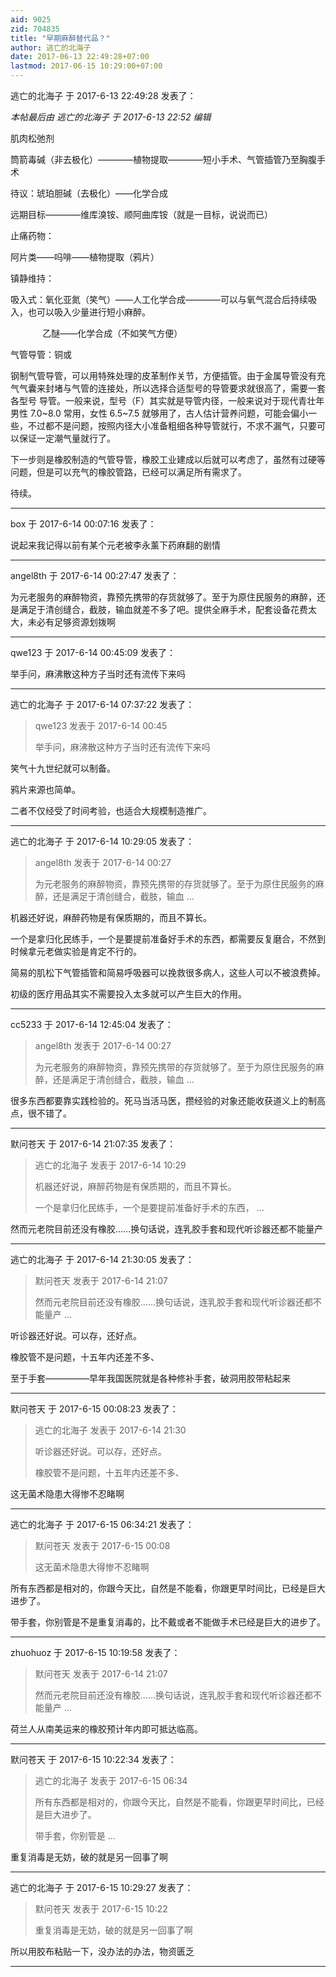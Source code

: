 ```yaml
---
aid: 9025
zid: 704835
title: "早期麻醉替代品？"
author: 逃亡的北海子
date: 2017-06-13 22:49:28+07:00
lastmod: 2017-06-15 10:29:00+07:00
---
```


逃亡的北海子 于 2017-6-13 22:49:28 发表了：

_本帖最后由 逃亡的北海子 于 2017-6-13 22:52 编辑_

肌肉松弛剂

筒箭毒碱（非去极化）————植物提取————短小手术、气管插管乃至胸腹手术

待议：琥珀胆碱（去极化）——化学合成

远期目标————维库溴铵、顺阿曲库铵（就是一目标，说说而已）

止痛药物：

阿片类——吗啡——植物提取（鸦片）

镇静维持：

吸入式：氧化亚氮（笑气）——人工化学合成————可以与氧气混合后持续吸入，也可以吸入少量进行短小麻醉。

&nbsp; &nbsp;&nbsp; &nbsp;&nbsp; &nbsp;&nbsp; &nbsp; 乙醚——化学合成（不如笑气方便）

气管导管：铜或

钢制气管导管，可以用特殊处理的皮革制作关节，方便插管。由于金属导管没有充气气囊来封堵与气管的连接处，所以选择合适型号的导管要求就很高了，需要一套各型号
导管。一般来说，型号（F）其实就是导管内径，一般来说对于现代青壮年男性 7.0~8.0 常用，女性 6.5~7.5 就够用了，古人估计营养问题，可能会偏小一些，不过都不是问题，按照内径大小准备粗细各种导管就行，不求不漏气，只要可以保证一定潮气量就行了。

下一步则是橡胶制造的气管导管，橡胶工业建成以后就可以考虑了，虽然有过硬等问题，但是可以充气的橡胶管路，已经可以满足所有需求了。

待续。

---

box 于 2017-6-14 00:07:16 发表了：

说起来我记得以前有某个元老被李永薰下药麻翻的剧情

---

angel8th 于 2017-6-14 00:27:47 发表了：

为元老服务的麻醉物资，靠预先携带的存货就够了。至于为原住民服务的麻醉，还是满足于清创缝合，截肢，输血就差不多了吧。提供全麻手术，配套设备花费太大，未必有足够资源划拨啊

---

qwe123 于 2017-6-14 00:45:09 发表了：

举手问，麻沸散这种方子当时还有流传下来吗

---

逃亡的北海子 于 2017-6-14 07:37:22 发表了：

> qwe123 发表于 2017-6-14 00:45
>
> 举手问，麻沸散这种方子当时还有流传下来吗

笑气十九世纪就可以制备。

鸦片来源也简单。

二者不仅经受了时间考验，也适合大规模制造推广。

---

逃亡的北海子 于 2017-6-14 10:29:05 发表了：

> angel8th 发表于 2017-6-14 00:27
>
> 为元老服务的麻醉物资，靠预先携带的存货就够了。至于为原住民服务的麻醉，还是满足于清创缝合，截肢，输血 ...

机器还好说，麻醉药物是有保质期的，而且不算长。

一个是拿归化民练手，一个是要提前准备好手术的东西，都需要反复磨合，不然到时候拿元老做实验是肯定不行的。

简易的肌松下气管插管和简易呼吸器可以挽救很多病人，这些人可以不被浪费掉。

初级的医疗用品其实不需要投入太多就可以产生巨大的作用。

---

cc5233 于 2017-6-14 12:45:04 发表了：

> angel8th 发表于 2017-6-14 00:27
>
> 为元老服务的麻醉物资，靠预先携带的存货就够了。至于为原住民服务的麻醉，还是满足于清创缝合，截肢，输血 ...

很多东西都要靠实践检验的。死马当活马医，攒经验的对象还能收获道义上的制高点，很不错了。

---

默问苍天 于 2017-6-14 21:07:35 发表了：

> 逃亡的北海子 发表于 2017-6-14 10:29
>
> 机器还好说，麻醉药物是有保质期的，而且不算长。
>
> 一个是拿归化民练手，一个是要提前准备好手术的东西， ...

然而元老院目前还没有橡胶……换句话说，连乳胶手套和现代听诊器还都不能量产

---

逃亡的北海子 于 2017-6-14 21:30:05 发表了：

> 默问苍天 发表于 2017-6-14 21:07
>
> 然而元老院目前还没有橡胶……换句话说，连乳胶手套和现代听诊器还都不能量产 ...

听诊器还好说。可以存，还好点。

橡胶管不是问题，十五年内还差不多、

至于手套—————早年我国医院就是各种修补手套，破洞用胶带粘起来

---

默问苍天 于 2017-6-15 00:08:23 发表了：

> 逃亡的北海子 发表于 2017-6-14 21:30
>
> 听诊器还好说。可以存，还好点。
>
> 橡胶管不是问题，十五年内还差不多、

这无菌术隐患大得惨不忍睹啊

---

逃亡的北海子 于 2017-6-15 06:34:21 发表了：

> 默问苍天 发表于 2017-6-15 00:08
>
> 这无菌术隐患大得惨不忍睹啊

所有东西都是相对的，你跟今天比，自然是不能看，你跟更早时间比，已经是巨大进步了。

带手套，你别管是不是重复消毒的，比不戴或者不能做手术已经是巨大的进步了。

---

zhuohuoz 于 2017-6-15 10:19:58 发表了：

> 默问苍天 发表于 2017-6-14 21:07
>
> 然而元老院目前还没有橡胶……换句话说，连乳胶手套和现代听诊器还都不能量产 ...

荷兰人从南美运来的橡胶预计年内即可抵达临高。

---

默问苍天 于 2017-6-15 10:22:34 发表了：

> 逃亡的北海子 发表于 2017-6-15 06:34
>
> 所有东西都是相对的，你跟今天比，自然是不能看，你跟更早时间比，已经是巨大进步了。
>
> 带手套，你别管是 ...

重复消毒是无妨，破的就是另一回事了啊

---

逃亡的北海子 于 2017-6-15 10:29:27 发表了：

> 默问苍天 发表于 2017-6-15 10:22
>
> 重复消毒是无妨，破的就是另一回事了啊

所以用胶布粘贴一下，没办法的办法，物资匮乏

---
